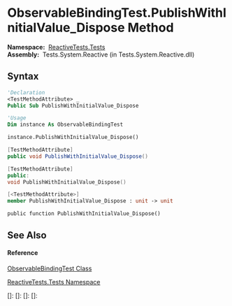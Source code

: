 # ObservableBindingTest.PublishWithInitialValue\_Dispose Method

**Namespace:**  [ReactiveTests.Tests](ReactiveTests.Tests\ReactiveTests.Tests.md)  
**Assembly:**  Tests.System.Reactive (in Tests.System.Reactive.dll)

## Syntax

```vb
'Declaration
<TestMethodAttribute> _
Public Sub PublishWithInitialValue_Dispose
```

```vb
'Usage
Dim instance As ObservableBindingTest

instance.PublishWithInitialValue_Dispose()
```

```csharp
[TestMethodAttribute]
public void PublishWithInitialValue_Dispose()
```

```c++
[TestMethodAttribute]
public:
void PublishWithInitialValue_Dispose()
```

```fsharp
[<TestMethodAttribute>]
member PublishWithInitialValue_Dispose : unit -> unit 
```

```jscript
public function PublishWithInitialValue_Dispose()
```

## See Also

#### Reference

[ObservableBindingTest Class](ObservableBindingTest\ObservableBindingTest.md)

[ReactiveTests.Tests Namespace](ReactiveTests.Tests\ReactiveTests.Tests.md)

[]: 
[]: 
[]: 
[]: 